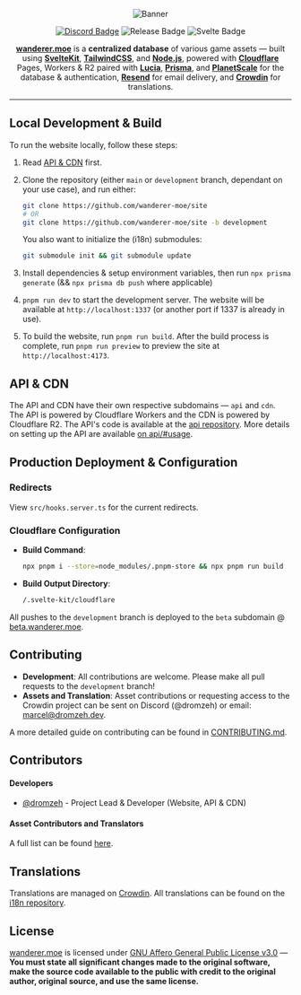 <div align="center">

![Banner]

[![Discord Badge]](https://discord.wanderer.moe/)
![Release Badge]
![Svelte Badge]

[**wanderer.moe**](https://wanderer.moe) is a **centralized database** of various game assets — built using [**SvelteKit**](https://kit.svelte.dev/), [**TailwindCSS**](https://tailwindcss.com/), and [**Node.js**](https://nodejs.org/en), powered with [**Cloudflare**](https://www.cloudflare.com/) Pages, Workers & R2 paired with [**Lucia**](https://lucia-auth.com/), [**Prisma**](https://prisma.io), and [**PlanetScale**](https://planetscale.com) for the database & authentication, [**Resend**](https://resend.com/) for email delivery, and [**Crowdin**](https://crowdin.com/) for translations.

</div>

---

## Local Development & Build

To run the website locally, follow these steps:

1. Read [API & CDN](#api--cdn) first.

2. Clone the repository (either `main` or `development` branch, dependant on your use case), and run either:

    ```bash
    git clone https://github.com/wanderer-moe/site
    # OR
    git clone https://github.com/wanderer-moe/site -b development
    ```

    You also want to initialize the (i18n) submodules:

    ```bash
    git submodule init && git submodule update
    ```

3. Install dependencies & setup environment variables, then run `npx prisma generate` (&& `npx prisma db push` where applicable)

4. `pnpm run dev` to start the development server. The website will be available at `http://localhost:1337` (or another port if 1337 is already in use).

5. To build the website, run `pnpm run build`. After the build process is complete, run `pnpm run preview` to preview the site at `http://localhost:4173`.

## API & CDN

The API and CDN have their own respective subdomains — `api` and `cdn`. The API is powered by Cloudflare Workers and the CDN is powered by Cloudflare R2. The API's code is available at the [api repository][api.wanderer.moe]. More details on setting up the API are available [on api/#usage][api.wanderer.moe Usage].

## Production Deployment & Configuration

### Redirects

View `src/hooks.server.ts` for the current redirects.

### Cloudflare Configuration

-   **Build Command**:

    ```bash
    npx pnpm i --store=node_modules/.pnpm-store && npx pnpm run build
    ```

-   **Build Output Directory**:

    ```bash
    /.svelte-kit/cloudflare
    ```

All pushes to the `development` branch is deployed to the `beta` subdomain @ [beta.wanderer.moe](https://beta.wanderer.moe).

## Contributing

-   **Development**: All contributions are welcome. Please make all pull requests to the `development` branch!
-   **Assets and Translation**: Asset contributions or requesting access to the Crowdin project can be sent on Discord (@dromzeh) or email: [marcel@dromzeh.dev][mail].

A more detailed guide on contributing can be found in [CONTRIBUTING.md][Contributing].

## Contributors

#### Developers

-   [@dromzeh][Dromzeh] - Project Lead & Developer (Website, API & CDN)

#### Asset Contributors and Translators

A full list can be found [here][Contributors].

## Translations

Translations are managed on [Crowdin][Crowdin]. All translations can be found on the [i18n repository][i18n].

## License

[wanderer.moe][wanderer.moe] is licensed under [GNU Affero General Public License v3.0][License] — **You must state all significant changes made to the original software, make the source code available to the public with credit to the original author, original source, and use the same license.**

[Banner]: https://files.catbox.moe/qoyuka.svg
[Discord Badge]: https://img.shields.io/discord/982385887000272956?color=323379&label=discord&logo=discord&logoColor=fff&style=for-the-badge
[Release Badge]: https://img.shields.io/github/v/release/wanderer-moe/site?color=%233b3d91&label=latest%20release&logo=github&logoColor=fff&style=for-the-badge
[Svelte Badge]: https://img.shields.io/github/package-json/dependency-version/wanderer-moe/site/dev/svelte?color=4547a9&logo=svelte&logoColor=fff&style=for-the-badge
[api.wanderer.moe]: https://git.wanderer.moe/api
[api.wanderer.moe Usage]: https://git.wanderer.moe/api#usage
[Mail]: mailto:marcel@dromzeh.dev
[Contributing]: CONTRIBUTING.md
[Dromzeh]: https://github.com/dromzeh
[Contributors]: https://wanderer.moe/contributors
[Crowdin]: https://crowdin.com/project/wanderermoe
[i18n]: https://github.com/wanderer-moe/i18n/tree/main/site
[wanderer.moe]: https://wanderer.moe
[License]: LICENSE
